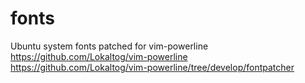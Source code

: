 fonts
=====

Ubuntu system fonts patched for vim-powerline
https://github.com/Lokaltog/vim-powerline
https://github.com/Lokaltog/vim-powerline/tree/develop/fontpatcher

